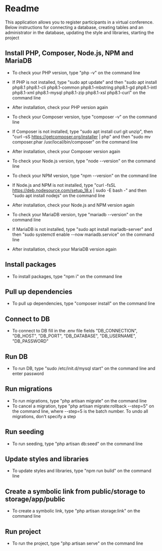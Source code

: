 # Readme

This application allows you to register participants in a virtual conference.
Below instructions for connecting a database, creating tables and an administrator in the database, updating the style and libraries, starting the project

## Install PHP, Composer, Node.js, NPM and MariaDB

- To check your PHP version, type "php -v" on the command line
- If PHP is not installed, type "sudo apt update" and then "sudo apt install php8.1 php8.1-cli php8.1-common php8.1-mbstring php8.1-gd php8.1-intl php8.1-xml php8.1-mysql php8.1-zip php8.1-xsl php8.1-curl" on the command line
- After installation, check your PHP version again

- To check your Composer version, type "composer -v" on the command line
- If Composer is not installed, type "sudo apt install curl git unzip", then "curl –sS https://getcomposer.org/installer | php" and then "sudo mv composer.phar /usr/local/bin/composer" on the command line
- After installation, check your Composer version again

- To check your Node.js version, type "node --version" on the command line
- To check your NPM version, type "npm --version" on the command line
- If Node.js and NPM is not installed, type "curl -fsSL https://deb.nodesource.com/setup_18.x | sudo -E bash -" and then "sudo apt install nodejs" on the command line
- After installation, check your Node.js and NPM version again

- To check your MariaDB version, type "mariadb --version" on the command line
- If MariaDB is not installed, type "sudo apt install mariadb-server" and then "sudo systemctl enable --now mariadb.service" on the command line
- After installation, check your MariaDB version again

## Install packages

- To install packages, type "npm i" on the command line

## Pull up dependencies

- To pull up dependencies, type "composer install" on the command line

## Connect to DB

- To connect to DB fill in the .env file fields "DB_CONNECTION", "DB_HOST", "DB_PORT", "DB_DATABASE", "DB_USERNAME", "DB_PASSWORD"

## Run DB

- To run DB, type "sudo /etc/init.d/mysql start" on the command line and enter password

## Run migrations

- To run migrations, type "php artisan migrate" on the command line
- To cancel a migration, type "php artisan migrate:rollback --step=5" on the command line, where --step=5 is the batch number. To undo all migrations, don't specify a step

## Run seeding

- To run seeding, type "php artisan db:seed" on the command line

## Update styles and libraries

- To update styles and libraries, type "npm run build" on the command line

## Create a symbolic link from public/storage to storage/app/public

- To create a symbolic link, type "php artisan storage:link" on the command line

## Run project

- To run the project, type "php artisan serve" on the command line